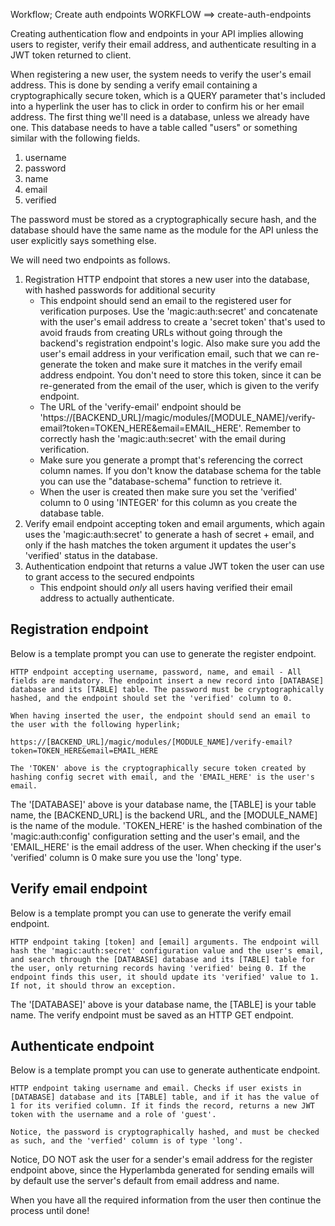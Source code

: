 Workflow; Create auth endpoints
WORKFLOW ==> create-auth-endpoints

Creating authentication flow and endpoints in your API implies allowing users to register, verify their email address, and authenticate resulting in a JWT token returned to client.

When registering a new user, the system needs to verify the user's email address. This is done by sending a verify email containing a cryptographically secure token, which is a QUERY parameter that's included into a hyperlink the user has to click in order to confirm his or her email address. The first thing we'll need is a database, unless we already have one. This database needs to have a table called "users" or something similar with the following fields.

1. username
2. password
3. name
4. email
5. verified

The password must be stored as a cryptographically secure hash, and the database should have the same name as the module for the API unless the user explicitly says something else.

We will need two endpoints as follows.

1. Registration HTTP endpoint that stores a new user into the database, with hashed passwords for additional security
   - This endpoint should send an email to the registered user for verification purposes. Use the 'magic:auth:secret' and concatenate with the user's email address to create a 'secret token' that's used to avoid frauds from creating URLs without going through the backend's registration endpoint's logic. Also make sure you add the user's email address in your verification email, such that we can re-generate the token and make sure it matches in the verify email address endpoint. You don't need to store this token, since it can be re-generated from the email of the user, which is given to the verify endpoint.
   - The URL of the 'verify-email' endpoint should be 'https://[BACKEND_URL]/magic/modules/[MODULE_NAME]/verify-email?token=TOKEN_HERE&email=EMAIL_HERE'. Remember to correctly hash the 'magic:auth:secret' with the email during verification.
   - Make sure you generate a prompt that's referencing the correct column names. If you don't know the database schema for the table you can use the "database-schema" function to retrieve it.
   - When the user is created then make sure you set the 'verified' column to 0 using 'INTEGER' for this column as you create the database table.
2. Verify email endpoint accepting token and email arguments, which again uses the 'magic:auth:secret' to generate a hash of secret + email, and only if the hash matches the token argument it updates the user's 'verified' status in the database.
3. Authentication endpoint that returns a value JWT token the user can use to grant access to the secured endpoints
   - This endpoint should *only* all users having verified their email address to actually authenticate.

## Registration endpoint

Below is a template prompt you can use to generate the register endpoint.

```plaintext
HTTP endpoint accepting username, password, name, and email - All fields are mandatory. The endpoint insert a new record into [DATABASE] database and its [TABLE] table. The password must be cryptographically hashed, and the endpoint should set the 'verified' column to 0.

When having inserted the user, the endpoint should send an email to the user with the following hyperlink;

https://[BACKEND_URL]/magic/modules/[MODULE_NAME]/verify-email?token=TOKEN_HERE&email=EMAIL_HERE

The 'TOKEN' above is the cryptographically secure token created by hashing config secret with email, and the 'EMAIL_HERE' is the user's email.
```

The '[DATABASE]' above is your database name, the [TABLE] is your table name, the [BACKEND_URL] is the backend URL, and the [MODULE_NAME] is the name of the module. 'TOKEN_HERE' is the hashed combination of the 'magic:auth:config' configuration setting and the user's email, and the 'EMAIL_HERE' is the email address of the user. When checking if the user's 'verified' column is 0 make sure you use the 'long' type.

## Verify email endpoint

Below is a template prompt you can use to generate the verify email endpoint.

```plaintext
HTTP endpoint taking [token] and [email] arguments. The endpoint will hash the 'magic:auth:secret' configuration value and the user's email, and search through the [DATABASE] database and its [TABLE] table for the user, only returning records having 'verified' being 0. If the endpoint finds this user, it should update its 'verified' value to 1. If not, it should throw an exception.
```

The '[DATABASE]' above is your database name, the [TABLE] is your table name. The verify endpoint must be saved as an HTTP GET endpoint.

## Authenticate endpoint

Below is a template prompt you can use to generate authenticate endpoint.

```plaintext
HTTP endpoint taking username and email. Checks if user exists in [DATABASE] database and its [TABLE] table, and if it has the value of 1 for its verified column. If it finds the record, returns a new JWT token with the username and a role of 'guest'.

Notice, the password is cryptographically hashed, and must be checked as such, and the 'verfied' column is of type 'long'.
```

Notice, DO NOT ask the user for a sender's email address for the register endpoint above, since the Hyperlambda generated for sending emails will by default use the server's default from email address and name.

When you have all the required information from the user then continue the process until done!

